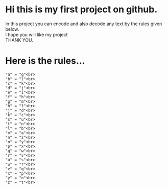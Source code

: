 # Hi this is my first project on github.<br>
In this project you can encode and also decode any text by the rules given below.<br>
I hope you will like my project<br>
THANK YOU.<br>
# Here is the rules...<br>
    "a" = "g"<br>
    "b" = "l"<br>
    "c" = "k"<br>
    "d" = "j"<br>
    "e" = "i"<br>
    "f" = "h"<br>
    "g" = "m"<br>
    "h" = "f"<br>
    "j" = "d"<br>
    "k" = "c"<br>
    "s" = "u"<br>
    "t" = "n"<br>
    "l" = "b"<br>
    "m" = "a"<br>
    "n" = "z"<br>
    "o" = "y"<br>
    "p" = "x"<br>
    "q" = "w"<br>
    "r" = "v"<br>
    "u" = "s"<br>
    "w" = "r"<br>
    "v" = "q"<br>
    "x" = "p"<br>
    "y" = "o"<br>
    "z" = "t"<br>
